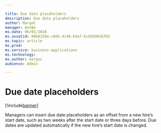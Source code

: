 ```yaml
---

title: Due date placeholders
description: Due date placeholders
author: MargoC
manager: AnnBe
ms.date: 06/01/2018
ms.assetid: 09b8159a-c665-4c48-b4af-6c5b598167b5
ms.topic: article
ms.prod: 
ms.service: business-applications
ms.technology: 
ms.author: margoc
audience: Admin

---
```

#  Due date placeholders




[!include[banner](../../../includes/banner.md)]

Managers can insert due date placeholders as an offset from a new hire’s start
date, such as two weeks after the start date or three days before. Due dates are
updated automatically if the new hire’s start date is changed.
